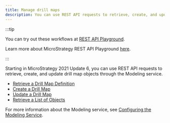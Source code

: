 ```yaml
---
title: Manage drill maps
description: You can use REST API requests to retrieve, create, and update drill map objects through the Modeling service.
---
```


:::tip

You can try out these workflows at [REST API Playground](https://www.postman.com/microstrategysdk/workspace/microstrategy-rest-api/folder/16131298-675653f8-369b-425d-b730-a43e11b584bb?ctx=documentation).

Learn more about MicroStrategy REST API Playground [here](/docs/getting-started/playground.md).

:::

Starting in MicroStrategy 2021 Update 6, you can use REST API requests to retrieve, create, and update drill map objects through the Modeling service.

- [Retrieve a Drill Map Definition](./retrieve-a-drill-map-definition.md)
- [Create a Drill Map](./create-a-drill-map.md)
- [Update a Drill Map](./update-a-drill-map.md)
- [Retrieve a List of Objects](./retrieve-a-list-of-objects.md)

For more information about the Modeling service, see [Configuring the Modeling Service](https://www2.microstrategy.com/producthelp/2021/InstallConfig/en-us/Content/modeling_service.htm).
